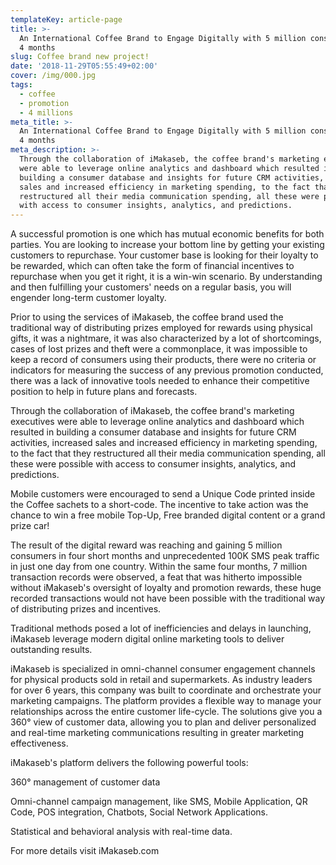 ```yaml
---
templateKey: article-page
title: >-
  An International Coffee Brand to Engage Digitally with 5 million consumers in
  4 months
slug: Coffee brand new project!
date: '2018-11-29T05:55:49+02:00'
cover: /img/000.jpg
tags:
  - coffee
  - promotion
  - 4 millions
meta_title: >-
  An International Coffee Brand to Engage Digitally with 5 million consumers in
  4 months
meta_description: >-
  Through the collaboration of iMakaseb, the coffee brand's marketing executives
  were able to leverage online analytics and dashboard which resulted in
  building a consumer database and insights for future CRM activities, increased
  sales and increased efficiency in marketing spending, to the fact that they
  restructured all their media communication spending, all these were possible
  with access to consumer insights, analytics, and predictions.
---
```

A successful promotion is one which has mutual economic benefits for both parties. You are looking to increase your bottom line by getting your existing customers to repurchase. Your customer base is looking for their loyalty to be rewarded, which can often take the form of financial incentives to repurchase when you get it right, it is a win-win scenario. By understanding and then fulfilling your customers' needs on a regular basis, you will engender long-term customer loyalty.  



Prior to using the services of iMakaseb, the coffee brand used the traditional way of distributing prizes employed for rewards using physical gifts, it was a nightmare, it was also characterized by a lot of shortcomings, cases of lost prizes and theft were a commonplace, it was impossible to keep a record of consumers using their products, there were no criteria or indicators for measuring the success of any previous promotion conducted, there was a lack of innovative tools needed to enhance their competitive position to help in future plans and forecasts.



Through the collaboration of iMakaseb, the coffee brand's marketing executives were able to leverage online analytics and dashboard which resulted in building a consumer database and insights for future CRM activities, increased sales and increased efficiency in marketing spending, to the fact that they restructured all their media communication spending, all these were possible with access to consumer insights, analytics, and predictions. 



Mobile customers were encouraged to send a Unique Code printed inside the Coffee sachets to a short-code. The incentive to take action was the chance to win a free mobile Top-Up, Free branded digital content or a grand prize car!



The result of the digital reward was reaching and gaining 5 million consumers in four short months and unprecedented 100K SMS peak traffic in just one day from one country. Within the same four months, 7 million transaction records were observed, a feat that was hitherto impossible without iMakaseb's oversight of loyalty and promotion rewards, these huge recorded transactions would not have been possible with the traditional way of distributing prizes and incentives.  



Traditional methods posed a lot of inefficiencies and delays in launching, iMakaseb leverage modern digital online marketing tools to deliver outstanding results.



iMakaseb is specialized in omni-channel consumer engagement channels for physical products sold in retail and supermarkets. As industry leaders for over 6 years, this company was built to coordinate and orchestrate your marketing campaigns. The platform provides a flexible way to manage your relationships across the entire customer life-cycle. The solutions give you a 360° view of customer data, allowing you to plan and deliver personalized and real-time marketing communications resulting in greater marketing effectiveness.  



iMakaseb's platform delivers the following powerful tools: 

360° management of customer data 

Omni-channel campaign management, like SMS, Mobile Application, QR Code, POS integration, Chatbots, Social Network Applications.

Statistical and behavioral analysis with real-time data. 

For more details visit iMakaseb.com
